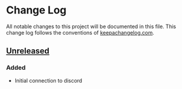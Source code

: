 # Change Log
All notable changes to this project will be documented in this file. This change log follows the conventions of [keepachangelog.com](http://keepachangelog.com/).

## [Unreleased]
### Added
 - Initial connection to discord

[Unreleased]: https://github.com/IGJoshua/casino/compare/001c4f1..develop
